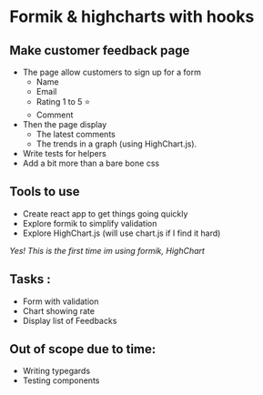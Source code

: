 # Formik & highcharts with hooks

## Make customer feedback page
- The page allow customers to sign up for a form 
    - Name
    - Email
    - Rating 1 to 5 ⭐
    - Comment
- Then the page display
    - The latest comments
    - The trends in a graph (using HighChart.js). 
- Write tests for helpers
- Add a bit more than a bare bone css


## Tools to use
- Create react app to get things going quickly
- Explore formik to simplify validation
- Explore HighChart.js (will use chart.js if I find it hard)

*Yes! This is the first time im using formik, HighChart*

## Tasks : 
- Form with validation
- Chart showing rate 
- Display list of Feedbacks

## Out of scope due to time:
- Writing typegards
- Testing components
